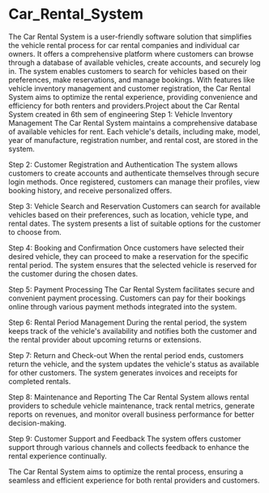 # Car_Rental_System
The Car Rental System is a user-friendly software solution that simplifies the vehicle rental process for car rental companies and individual car owners. It offers a comprehensive platform where customers can browse through a database of available vehicles, create accounts, and securely log in. The system enables customers to search for vehicles based on their preferences, make reservations, and manage bookings. With features like vehicle inventory management and customer registration, the Car Rental System aims to optimize the rental experience, providing convenience and efficiency for both renters and providers.Project about the Car Rental System created in 6th sem of engineering
Step 1: Vehicle Inventory Management
The Car Rental System maintains a comprehensive database of available vehicles for rent. Each vehicle's details, including make, model, year of manufacture, registration number, and rental cost, are stored in the system.

Step 2: Customer Registration and Authentication
The system allows customers to create accounts and authenticate themselves through secure login methods. Once registered, customers can manage their profiles, view booking history, and receive personalized offers.

Step 3: Vehicle Search and Reservation
Customers can search for available vehicles based on their preferences, such as location, vehicle type, and rental dates. The system presents a list of suitable options for the customer to choose from.

Step 4: Booking and Confirmation
Once customers have selected their desired vehicle, they can proceed to make a reservation for the specific rental period. The system ensures that the selected vehicle is reserved for the customer during the chosen dates.

Step 5: Payment Processing
The Car Rental System facilitates secure and convenient payment processing. Customers can pay for their bookings online through various payment methods integrated into the system.

Step 6: Rental Period Management
During the rental period, the system keeps track of the vehicle's availability and notifies both the customer and the rental provider about upcoming returns or extensions.

Step 7: Return and Check-out
When the rental period ends, customers return the vehicle, and the system updates the vehicle's status as available for other customers. The system generates invoices and receipts for completed rentals.

Step 8: Maintenance and Reporting
The Car Rental System allows rental providers to schedule vehicle maintenance, track rental metrics, generate reports on revenues, and monitor overall business performance for better decision-making.

Step 9: Customer Support and Feedback
The system offers customer support through various channels and collects feedback to enhance the rental experience continually.

The Car Rental System aims to optimize the rental process, ensuring a seamless and efficient experience for both rental providers and customers.
